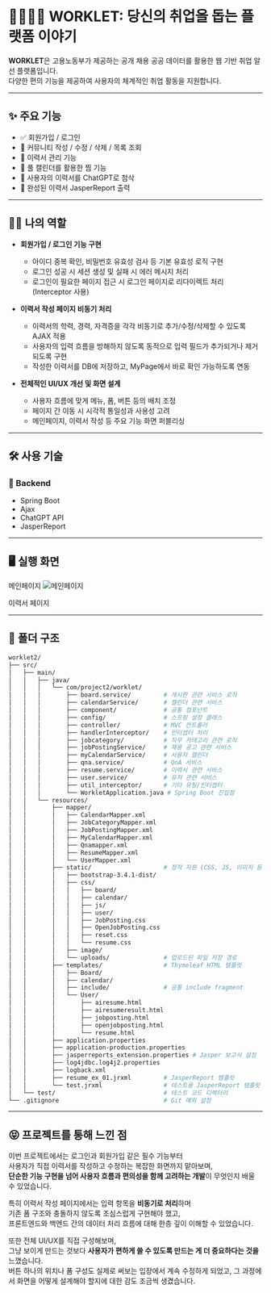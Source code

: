 # 👨‍👩‍👧‍👦 WORKLET: 당신의 취업을 돕는 플랫폼 이야기

**WORKLET**은 고용노동부가 제공하는 공개 채용 공공 데이터를 활용한 웹 기반 취업 알선 플랫폼입니다.  
다양한 편의 기능을 제공하여 사용자의 체계적인 취업 활동을 지원합니다.

---

## ✨ 주요 기능

- ✅ 회원가입 / 로그인  
- 📝 커뮤니티 작성 / 수정 / 삭제 / 목록 조회  
- 🪪 이력서 관리 기능  
- 📅 풀 캘린더를 활용한 찜 기능  
- 🤖 사용자의 이력서를 ChatGPT로 첨삭  
- 📂 완성된 이력서 JasperReport 출력  

---

## 🧑‍💻 나의 역할

- **회원가입 / 로그인 기능 구현**
  - 아이디 중복 확인, 비밀번호 유효성 검사 등 기본 유효성 로직 구현
  - 로그인 성공 시 세션 생성 및 실패 시 에러 메시지 처리
  - 로그인이 필요한 페이지 접근 시 로그인 페이지로 리다이렉트 처리 (Interceptor 사용)

- **이력서 작성 페이지 비동기 처리**
  - 이력서의 학력, 경력, 자격증을 각각 비동기로 추가/수정/삭제할 수 있도록 AJAX 적용
  - 사용자의 입력 흐름을 방해하지 않도록 동적으로 입력 필드가 추가되거나 제거되도록 구현
  - 작성한 이력서를 DB에 저장하고, MyPage에서 바로 확인 가능하도록 연동

- **전체적인 UI/UX 개선 및 화면 설계**
  - 사용자 흐름에 맞게 메뉴, 폼, 버튼 등의 배치 조정
  - 페이지 간 이동 시 시각적 통일성과 사용성 고려
  - 메인페이지, 이력서 작성 등 주요 기능 화면 퍼블리싱


---

## 🛠 사용 기술

### 🔸 Backend
- Spring Boot
- Ajax
- ChatGPT API
- JasperReport

---
## 🖥️ 실행 화면
메인페이지
<img src="https://private-user-images.githubusercontent.com/219836557/466441593-5ce6d81c-f811-428c-8807-9a334589ee71.png?jwt=eyJhbGciOiJIUzI1NiIsInR5cCI6IkpXVCJ9.eyJpc3MiOiJnaXRodWIuY29tIiwiYXVkIjoicmF3LmdpdGh1YnVzZXJjb250ZW50LmNvbSIsImtleSI6ImtleTUiLCJleHAiOjE3NTI1NzU3NTcsIm5iZiI6MTc1MjU3NTQ1NywicGF0aCI6Ii8yMTk4MzY1NTcvNDY2NDQxNTkzLTVjZTZkODFjLWY4MTEtNDI4Yy04ODA3LTlhMzM0NTg5ZWU3MS5wbmc_WC1BbXotQWxnb3JpdGhtPUFXUzQtSE1BQy1TSEEyNTYmWC1BbXotQ3JlZGVudGlhbD1BS0lBVkNPRFlMU0E1M1BRSzRaQSUyRjIwMjUwNzE1JTJGdXMtZWFzdC0xJTJGczMlMkZhd3M0X3JlcXVlc3QmWC1BbXotRGF0ZT0yMDI1MDcxNVQxMDMwNTdaJlgtQW16LUV4cGlyZXM9MzAwJlgtQW16LVNpZ25hdHVyZT1kNWZiZjhkYTVkM2FhYTk5ZGVkZWQ4ZDA1NzQ0ZWE2M2JkZmFkMGE4M2IzZWY1ZTgzMmI3ZjE2OGM2OTA3ZWM2JlgtQW16LVNpZ25lZEhlYWRlcnM9aG9zdCJ9.e-u6gIPd_95kSGPoJ0tlVkgq3luaqpFCo_5jXbf-cqo" alt="메인페이지">

이력서 페이지

---

## 📁 폴더 구조

```bash
worklet2/
├── src/
│   ├── main/
│   │   ├── java/
│   │   │   └── com/project2/worklet/
│   │   │       ├── board.service/         # 게시판 관련 서비스 로직
│   │   │       ├── calendarService/       # 캘린더 관련 서비스
│   │   │       ├── component/             # 공통 컴포넌트
│   │   │       ├── config/                # 스프링 설정 클래스
│   │   │       ├── controller/            # MVC 컨트롤러
│   │   │       ├── handlerInterceptor/    # 인터셉터 처리
│   │   │       ├── jobcategory/           # 직무 카테고리 관련 로직
│   │   │       ├── jobPostingService/     # 채용 공고 관련 서비스
│   │   │       ├── myCalendarService/     # 사용자 캘린더
│   │   │       ├── qna.service/           # QnA 서비스
│   │   │       ├── resume.service/        # 이력서 관련 서비스
│   │   │       ├── user.service/          # 유저 관련 서비스
│   │   │       ├── util_interceptor/      # 기타 유틸/인터셉터
│   │   │       └── WorkletApplication.java # Spring Boot 진입점
│   │   └── resources/
│   │       ├── mapper/                   
│   │       │   ├── CalendarMapper.xml
│   │       │   ├── JobCategoryMapper.xml
│   │       │   ├── JobPostingMapper.xml
│   │       │   ├── MyCalendarMapper.xml
│   │       │   ├── Qnamapper.xml
│   │       │   ├── ResumeMapper.xml
│   │       │   └── UserMapper.xml
│   │       ├── static/                    # 정적 자원 (CSS, JS, 이미지 등)
│   │       │   ├── bootstrap-3.4.1-dist/ 
│   │       │   ├── css/
│   │       │   │   ├── board/
│   │       │   │   ├── calendar/
│   │       │   │   ├── js/
│   │       │   │   ├── user/
│   │       │   │   ├── JobPosting.css
│   │       │   │   ├── OpenJobPosting.css
│   │       │   │   ├── reset.css
│   │       │   │   └── resume.css
│   │       │   ├── image/                 
│   │       │   └── uploads/               # 업로드된 파일 저장 경로
│   │       ├── templates/                 # Thymeleaf HTML 템플릿
│   │       │   ├── Board/
│   │       │   ├── calendar/
│   │       │   ├── include/               # 공통 include fragment
│   │       │   └── User/
│   │       │       ├── airesume.html
│   │       │       ├── airesumeresult.html
│   │       │       ├── jobposting.html
│   │       │       ├── openjobposting.html
│   │       │       └── resume.html
│   │       ├── application.properties     
│   │       ├── application-production.properties
│   │       ├── jasperreports_extension.properties # Jasper 보고서 설정
│   │       ├── log4jdbc.log4j2.properties 
│   │       ├── logback.xml                
│   │       ├── resume_ex_01.jrxml         # JasperReport 템플릿
│   │       └── test.jrxml                 # 테스트용 JasperReport 템플릿
│   └── test/                              # 테스트 코드 디렉터리
└── .gitignore                             # Git 예외 설정
```
---

## 😝 프로젝트를 통해 느낀 점

이번 프로젝트에서는 로그인과 회원가입 같은 필수 기능부터  
사용자가 직접 이력서를 작성하고 수정하는 복잡한 화면까지 맡아보며,  
**단순한 기능 구현을 넘어 사용자 흐름과 편의성을 함께 고려하는 개발**이 무엇인지 배울 수 있었습니다.

특히 이력서 작성 페이지에서는 입력 항목을 **비동기로 처리**하며  
기존 폼 구조와 충돌하지 않도록 조심스럽게 구현해야 했고,  
프론트엔드와 백엔드 간의 데이터 처리 흐름에 대해 한층 깊이 이해할 수 있었습니다.

또한 전체 UI/UX를 직접 구성해보며,  
그냥 보이게 만드는 것보다 **사용자가 편하게 쓸 수 있도록 만드는 게 더 중요하다는 것을** 느꼈습니다.  
버튼 하나의 위치나 폼 구성도 실제로 써보는 입장에서 계속 수정하게 되었고, 그 과정에서 화면을 어떻게 설계해야 할지에 대한 감도 조금씩 생겼습니다.


